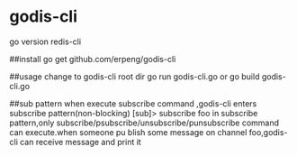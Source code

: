 # godis-cli
  go version redis-cli

##install
	go get github.com/erpeng/godis-cli

##usage
  change  to godis-cli root  dir
	go run godis-cli.go
  or
	go build godis-cli.go

##sub pattern
  when execute  subscribe command ,godis-cli enters subscribe pattern(non-blocking)
	[sub]> subscribe foo
  in subscribe pattern,only subscribe/psubscribe/unsubscribe/punsubscribe command can execute.when someone pu   blish some message on channel foo,godis-cli can receive message and print it


